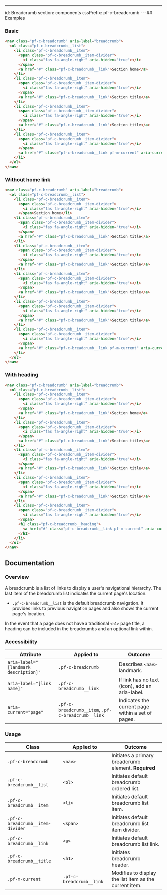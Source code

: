 ---
id: Breadcrumb
section: components
cssPrefix: pf-c-breadcrumb
---## Examples

### Basic

```html
<nav class="pf-c-breadcrumb" aria-label="breadcrumb">
  <ol class="pf-c-breadcrumb__list">
    <li class="pf-c-breadcrumb__item">
      <span class="pf-c-breadcrumb__item-divider">
        <i class="fas fa-angle-right" aria-hidden="true"></i>
      </span>
      <a href="#" class="pf-c-breadcrumb__link">Section home</a>
    </li>
    <li class="pf-c-breadcrumb__item">
      <span class="pf-c-breadcrumb__item-divider">
        <i class="fas fa-angle-right" aria-hidden="true"></i>
      </span>
      <a href="#" class="pf-c-breadcrumb__link">Section title</a>
    </li>
    <li class="pf-c-breadcrumb__item">
      <span class="pf-c-breadcrumb__item-divider">
        <i class="fas fa-angle-right" aria-hidden="true"></i>
      </span>
      <a href="#" class="pf-c-breadcrumb__link">Section title</a>
    </li>
    <li class="pf-c-breadcrumb__item">
      <span class="pf-c-breadcrumb__item-divider">
        <i class="fas fa-angle-right" aria-hidden="true"></i>
      </span>
      <a href="#" class="pf-c-breadcrumb__link pf-m-current" aria-current="page">Section landing</a>
    </li>
  </ol>
</nav>
```

### Without home link

```html
<nav class="pf-c-breadcrumb" aria-label="breadcrumb">
  <ol class="pf-c-breadcrumb__list">
    <li class="pf-c-breadcrumb__item">
      <span class="pf-c-breadcrumb__item-divider">
        <i class="fas fa-angle-right" aria-hidden="true"></i>
      </span>Section home</li>
    <li class="pf-c-breadcrumb__item">
      <span class="pf-c-breadcrumb__item-divider">
        <i class="fas fa-angle-right" aria-hidden="true"></i>
      </span>
      <a href="#" class="pf-c-breadcrumb__link">Section title</a>
    </li>
    <li class="pf-c-breadcrumb__item">
      <span class="pf-c-breadcrumb__item-divider">
        <i class="fas fa-angle-right" aria-hidden="true"></i>
      </span>
      <a href="#" class="pf-c-breadcrumb__link">Section title</a>
    </li>
    <li class="pf-c-breadcrumb__item">
      <span class="pf-c-breadcrumb__item-divider">
        <i class="fas fa-angle-right" aria-hidden="true"></i>
      </span>
      <a href="#" class="pf-c-breadcrumb__link">Section title</a>
    </li>
    <li class="pf-c-breadcrumb__item">
      <span class="pf-c-breadcrumb__item-divider">
        <i class="fas fa-angle-right" aria-hidden="true"></i>
      </span>
      <a href="#" class="pf-c-breadcrumb__link">Section title</a>
    </li>
    <li class="pf-c-breadcrumb__item">
      <span class="pf-c-breadcrumb__item-divider">
        <i class="fas fa-angle-right" aria-hidden="true"></i>
      </span>
      <a href="#" class="pf-c-breadcrumb__link pf-m-current" aria-current="page">Section landing</a>
    </li>
  </ol>
</nav>
```

### With heading

```html
<nav class="pf-c-breadcrumb" aria-label="breadcrumb">
  <ol class="pf-c-breadcrumb__list">
    <li class="pf-c-breadcrumb__item">
      <span class="pf-c-breadcrumb__item-divider">
        <i class="fas fa-angle-right" aria-hidden="true"></i>
      </span>
      <a href="#" class="pf-c-breadcrumb__link">Section home</a>
    </li>
    <li class="pf-c-breadcrumb__item">
      <span class="pf-c-breadcrumb__item-divider">
        <i class="fas fa-angle-right" aria-hidden="true"></i>
      </span>
      <a href="#" class="pf-c-breadcrumb__link">Section title</a>
    </li>
    <li class="pf-c-breadcrumb__item">
      <span class="pf-c-breadcrumb__item-divider">
        <i class="fas fa-angle-right" aria-hidden="true"></i>
      </span>
      <a href="#" class="pf-c-breadcrumb__link">Section title</a>
    </li>
    <li class="pf-c-breadcrumb__item">
      <span class="pf-c-breadcrumb__item-divider">
        <i class="fas fa-angle-right" aria-hidden="true"></i>
      </span>
      <a href="#" class="pf-c-breadcrumb__link">Section title</a>
    </li>
    <li class="pf-c-breadcrumb__item">
      <span class="pf-c-breadcrumb__item-divider">
        <i class="fas fa-angle-right" aria-hidden="true"></i>
      </span>
      <h1 class="pf-c-breadcrumb__heading">
        <a href="#" class="pf-c-breadcrumb__link pf-m-current" aria-current="page">Section title</a>
      </h1>
    </li>
  </ol>
</nav>
```

## Documentation

### Overview

A breadcrumb is a list of links to display a user's navigational hierarchy. The last item of the breadcrumb list indicates the current page's location.

-   `.pf-c-breadcrumb__list` is the default breadcrumb navigation. It provides links to previous navigation pages and also shows the current page's location.

In the event that a page does not have a traditional `<h1>` page title, a heading can be included in the breadcrumbs and an optional link within.

### Accessibility

| Attribute                             | Applied to                                         | Outcome                                           |
| ------------------------------------- | -------------------------------------------------- | ------------------------------------------------- |
| `aria-label="[landmark description]"` | `.pf-c-breadcrumb`                                 | Describes `<nav>` landmark.                       |
| `aria-label="[link name]"`            | `.pf-c-breadcrumb__link`                           | If link has no text (icon), add an aria-label.    |
| `aria-current="page"`                 | `.pf-c-breadcrumb__item`, `.pf-c-breadcrumb__link` | Indicates the current page within a set of pages. |

### Usage

| Class                            | Applied to               | Outcome                                                |
| -------------------------------- | ------------------------ | ------------------------------------------------------ |
| `.pf-c-breadcrumb`               | `<nav>`                  | Initiates a primary breadcrumb element. **Required**   |
| `.pf-c-breadcrumb__list`         | `<ol>`                   | Initiates default breadcrumb ordered list.             |
| `.pf-c-breadcrumb__item`         | `<li>`                   | Initiates default breadcrumb list item.                |
| `.pf-c-breadcrumb__item-divider` | `<span>`                 | Initiates default breadcrumb list item divider.        |
| `.pf-c-breadcrumb__link`         | `<a>`                    | Initiates default breadcrumb list link.                |
| `.pf-c-breadcrumb__title`        | `<h1>`                   | Initiates breadcrumb header.                           |
| `.pf-m-current`                  | `.pf-c-breadcrumb__link` | Modifies to display the list item as the current item. |
